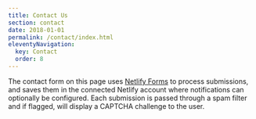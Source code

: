 ```yaml
---
title: Contact Us
section: contact
date: 2018-01-01
permalink: /contact/index.html
eleventyNavigation:
  key: Contact
  order: 8
---
```

The contact form on this page uses
[Netlify Forms](https://www.netlify.com/docs/form-handling/) to process
submissions, and saves them in the connected Netlify account where
notifications can optionally be configured. Each submission is passed through a
spam filter and if flagged, will display a CAPTCHA challenge to the user.
